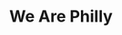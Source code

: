 ---
pid: LLP332
title: We Are Philly
location_transcription: Square outside of Comcast building
zipcode: '19102'
outside_phl: 
neighborhood: Rittenhouse Square,Avenue of The Arts
age: '11'
age_range: 6-13
instagram: 
image_file_name: LLP_332.jpg
proposal_transcription: |-
  We Are
  Philly

  The front would be paper. As people come and go, they could write whatever they want on it.
topic: Inclusivity,Philadelphia,Unity
topic_summary: 0, 0, 0
type: Interactive,Sculpture Statue
keywords_other: paper, write, pens
credit: Chris Ji
image_labels: 
twitter: 
facebook: 
permalink: "/monuments/llp332/"
layout: item-page
---